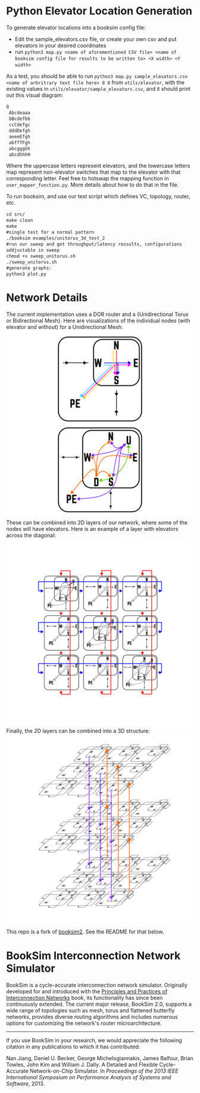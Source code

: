 

Python Elevator Location Generation
=========================================
To generate elevator locations into a booksim config file:
- Edit the sample_elevators.csv file, or create your own csv and put elevators in your desired coordinates
- run `python3 map.py <name of aforementioned CSV file> <name of booksim config file for results to be written to> <X width> <Y width>`

As a test, you should be able to run `python3 map.py sample_elevators.csv <name of arbritrary text file here> 8 8` from `utils/elevator`, with the existing values in `utils/elevator/sample_elevators.csv`, and it should print out this visual diagram:
```
O
 Abcdeaaa
 bBcdefbb
 ccCdefgc
 dddDefgh
 aeeeEfgh
 abfffFgh
 abcgggGh
 abcdhhhH
```
Where the uppercase letters represent elevators, and the lowercase letters map represent non-elevator switches that map to the elevator with that corresponding letter. Feel free to hotswap the mapping function in `user_mapper_function.py`. More details about how to do that in the file.


To run booksim, and use our test script which defines VC, topology, router, etc.
```
cd src/
make clean
make
#single test for a normal pattern
./booksim examples/unitorus_3d_test_2
#run our sweep and get throughput/latency ressults, configurations addjustable in sweep
chmod +x sweep_unitorus.sh
./sweep_unitorus.sh
#generate graphs:
python3 plot.py
```

Network Details
===============
The current implementation uses a DOR router and a {Unidirectional Torus or Bidirectional Mesh}. Here are visualizations of the individual nodes (with elevator and without) for a Unidirectional Mesh:
![alt text](https://github.com/VoarL/booksim2-3dtorus/blob/master/img/drawing-nodes.png "Nodes")
These can be combined into 2D layers of our network, where some of the nodes will have elevators. Here is an example of a layer with elevators across the diagonal:
![alt text](https://github.com/VoarL/booksim2-3dtorus/blob/master/img/drawing-torus-elev.png "2D layer")
Finally, the 2D layers can be combined into a 3D structure:
![alt text](https://github.com/VoarL/booksim2-3dtorus/blob/master/img/drawing-torus-elev-stack.png "3D network")




This repo is a fork of [booksim2](https://github.com/booksim/booksim2). See the README for that below. 

BookSim Interconnection Network Simulator
=========================================

BookSim is a cycle-accurate interconnection network simulator.
Originally developed for and introduced with the [Principles and Practices of Interconnection Networks](http://cva.stanford.edu/books/ppin/) book, its functionality has since been continuously extended.
The current major release, BookSim 2.0, supports a wide range of topologies such as mesh, torus and flattened butterfly networks, provides diverse routing algorithms and includes numerous options for customizing the network's router microarchitecture.

---

If you use BookSim in your research, we would appreciate the following citation in any publications to which it has contributed:

Nan Jiang, Daniel U. Becker, George Michelogiannakis, James Balfour, Brian Towles, John Kim and William J. Dally. A Detailed and Flexible Cycle-Accurate Network-on-Chip Simulator. In *Proceedings of the 2013 IEEE International Symposium on Performance Analysis of Systems and Software*, 2013.
